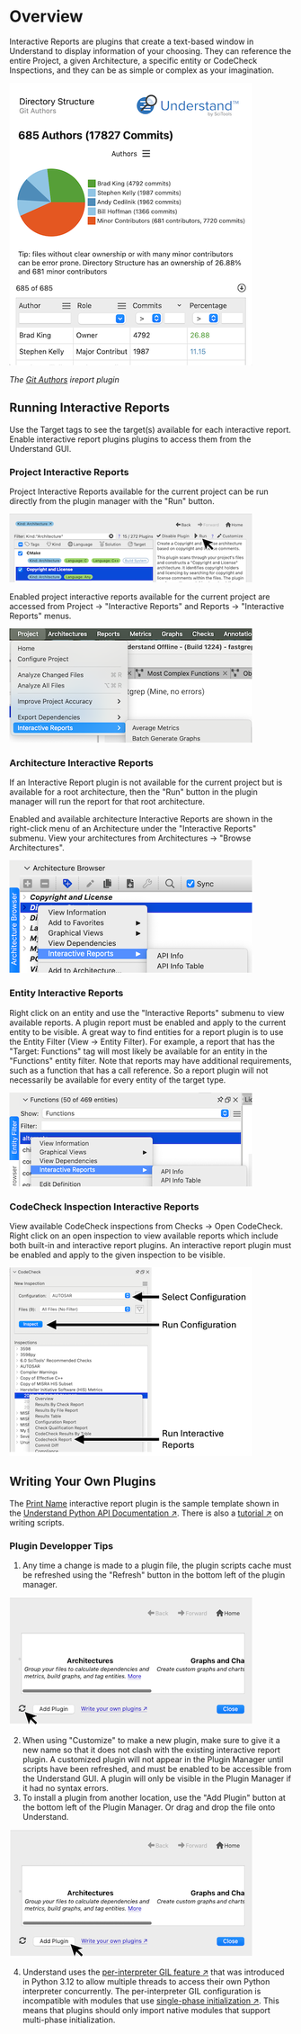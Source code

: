 # Overview

Interactive Reports are plugins that create a text-based window in Understand to display information of your choosing. They can reference the entire Project, a given Architecture, a specific entity or CodeCheck Inspections, and they can be as simple or complex as your imagination.

![image](../../.doc/home_ireport.png)

*The [Git Authors](und://plugin/ireport/Git%20Authors) ireport plugin*

## Running Interactive Reports

Use the Target tags to see the target(s) available for each interactive report. Enable interactive report plugins plugins to access them from the Understand GUI.


### Project Interactive Reports

Project Interactive Reports available for the current project can be run directly from the plugin manager with the "Run" button.

![image](../../.doc/run_arch.png)

Enabled project interactive reports available for the current project are accessed from Project -> "Interactive Reports" and Reports -> "Interactive Reports" menus.

![image](run_project.png)

### Architecture Interactive Reports

If an Interactive Report plugin is not available for the current project but is available for a root architecture, then the "Run" button in the plugin manager will run the report for that root architecture.

Enabled and available architecture Interactive Reports are shown in the right-click menu of an Architecture under the "Interactive Reports" submenu. View your architectures from Architectures -> "Browse Architectures".

![image](run_arch.png)

### Entity Interactive Reports

Right click on an entity and use the "Interactive Reports" submenu to view available reports. A plugin report must be enabled and apply to the current entity to be visible. A great way to find entities for a report plugin is to use the Entity Filter (View -> Entity Filter). For example, a report that has the "Target: Functions" tag will most likely be available for an entity in the "Functions" entity filter. Note that reports may have additional requirements, such as a function that has a call reference. So a report plugin will not necessarily be available for every entity of the target type.

![image](run_entity.png)

### CodeCheck Inspection Interactive Reports

View available CodeCheck inspections from Checks -> Open CodeCheck. Right click on an open inspection to view available reports which include both built-in and interactive report plugins. An interactive report plugin must be enabled and apply to the given inspection to be visible.

![image](../../CodeCheck/.doc/codecheck_dock.png)

## Writing Your Own Plugins

The [Print Name](und://plugin/ireport/Print%20Name) interactive report plugin is the sample template shown in the [Understand Python API Documentation &#8599;](https://docs.scitools.com/manuals/python/ireport.html). There is also a [tutorial &#8599;](https://scitools.freshdesk.com/support/solutions/articles/70000582855) on writing scripts.

### Plugin Developper Tips

1. Any time a change is made to a plugin file, the plugin scripts cache must be refreshed using the "Refresh" button in the bottom left of the plugin manager.

![image](../../.doc/refresh.png)

2. When using "Customize" to make a new plugin, make sure to give it a new name so that it does not clash with the existing interactive report plugin. A customized plugin will not appear in the Plugin Manager until scripts have been refreshed, and must be enabled to be accessible from the Understand GUI. A plugin will only be visible in the Plugin Manager if it had no syntax errors.
3. To install a plugin from another location, use the "Add Plugin" button at the bottom left of the Plugin Manager. Or drag and drop the file onto Understand.

![image](../../.doc/add_plugin.png)

4. Understand uses the [per-interpreter GIL feature &#8599;](https://peps.python.org/pep-0684/) that was introduced in Python 3.12 to allow multiple threads to access their own Python interpreter concurrently. The per-interpreter GIL configuration is incompatible with modules that use [single-phase initialization  &#8599;](https://docs.python.org/3/c-api/module.html#single-phase-initialization). This means that plugins should only import native modules that support multi-phase initialization.
